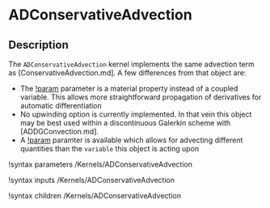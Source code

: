 # ADConservativeAdvection

## Description

The `ADConservativeAdvection` kernel implements the same advection term as
[ConservativeAdvection.md]. A few differences from that object are:

- The [!param](/Kernels/ADConservativeAdvection/velocity) parameter is a material
  property instead of a coupled variable. This allows more straightforward
  propagation of derivatives for automatic differentiation
- No upwinding option is currently implemented. In that vein this object may be
  best used within a discontinuous Galerkin scheme with [ADDGConvection.md].
- A [!param](/Kernels/ADConservativeAdvection/advected_quantity) paramter is
  available which allows for advecting different quantities than the `variable`
  this object is acting upon

!syntax parameters /Kernels/ADConservativeAdvection

!syntax inputs /Kernels/ADConservativeAdvection

!syntax children /Kernels/ADConservativeAdvection
